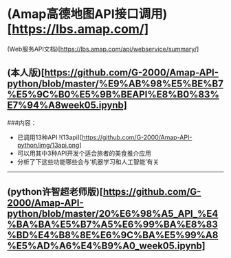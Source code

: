 # (Amap高德地图API接口调用)[https://lbs.amap.com/]
(Web服务API文档)[https://lbs.amap.com/api/webservice/summary/]

## (本人版)[https://github.com/G-2000/Amap-API-python/blob/master/%E9%AB%98%E5%BE%B7%E5%9C%B0%E5%9B%BEAPI%E8%B0%83%E7%94%A8week05.ipynb]
###内容：
 - 已调用13种API
!(13api)[https://github.com/G-2000/Amap-API-python/img/13api.png]
 - 可以用其中3种API开发个适合旅者的美食推介应用
 - 分析了下这些功能哪些会与‘机器学习和人工智能’有关
---
## (python许智超老师版)[https://github.com/G-2000/Amap-API-python/blob/master/20%E6%98%A5_API_%E4%BA%BA%E5%B7%A5%E6%99%BA%E8%83%BD%E4%B8%8E%E6%9C%BA%E5%99%A8%E5%AD%A6%E4%B9%A0_week05.ipynb]
